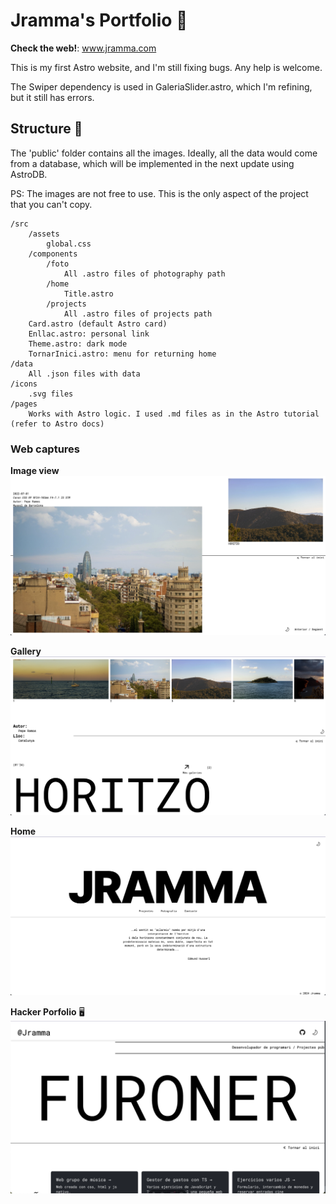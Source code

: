 # Jramma's Portfolio 🚀

**Check the web!**:
www.jramma.com

This is my first Astro website, and I'm still fixing bugs. Any help is welcome.

The Swiper dependency is used in GaleriaSlider.astro, which I'm refining, but it still has errors.

## Structure 🌳

The 'public' folder contains all the images. Ideally, all the data would come from a database, which will be implemented in the next update using AstroDB.

PS: The images are not free to use. This is the only aspect of the project that you can't copy.

```
/src
	/assets
		global.css
	/components
		/foto
			All .astro files of photography path
		/home
			Title.astro
		/projects
			All .astro files of projects path
	Card.astro (default Astro card)
	Enllac.astro: personal link
	Theme.astro: dark mode
	TornarInici.astro: menu for returning home
/data
	All .json files with data
/icons
	.svg files
/pages
	Works with Astro logic. I used .md files as in the Astro tutorial (refer to Astro docs)
```

### Web captures

**Image view**
![alt text](<Captura de pantalla 2024-04-23 a las 4.49.02 p. m..png>)

**Gallery**
![alt text](<Captura de pantalla 2024-04-23 a las 4.48.51 p. m..png>)

**Home**
![alt text](<Captura de pantalla 2024-04-23 a las 4.48.25 p. m..png>)

**Hacker Porfolio** 🖥️
![alt text](<Captura de pantalla 2024-04-23 a las 5.20.38 p. m..png>)